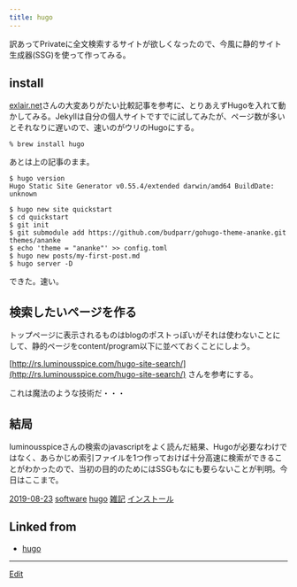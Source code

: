 ```yaml
---
title: hugo
---
```

訳あってPrivateに全文検索するサイトが欲しくなったので、今風に静的サイト生成器(SSG)を使って作ってみる。

## install

[exlair.net](https://exlair.net/trend-for-static-site-generator/)さんの大変ありがたい比較記事を参考に、とりあえずHugoを入れて動かしてみる。Jekyllは自分の個人サイトですでに試してみたが、ページ数が多いとそれなりに遅いので、速いのがウリのHugoにする。

```shell
% brew install hugo
```

あとは上の記事のまま。

```shell
$ hugo version
Hugo Static Site Generator v0.55.4/extended darwin/amd64 BuildDate: unknown

$ hugo new site quickstart
$ cd quickstart
$ git init
$ git submodule add https://github.com/budparr/gohugo-theme-ananke.git themes/ananke
$ echo 'theme = "ananke"' >> config.toml
$ hugo new posts/my-first-post.md
$ hugo server -D
```

できた。速い。

## 検索したいページを作る

トップページに表示されるものはblogのポストっぽいがそれは使わないことにして、静的ページをcontent/program以下に並べておくことにしよう。

[http://rs.luminousspice.com/hugo-site-search/](http://rs.luminousspice.com/hugo-site-search/) さんを参考にする。

これは魔法のような技術だ・・・

## 結局

luminousspiceさんの検索のjavascriptをよく読んだ結果、Hugoが必要なわけではなく、あらかじめ索引ファイルを1つ作っておけば十分高速に検索ができることがわかったので、当初の目的のためにはSSGもなにも要らないことが判明。今日はここまで。

[2019-08-23](/2019-08-23) 
[software](/software)
[hugo](/hugo)
[雑記](/雑記)
[インストール](/インストール)


## Linked from

* [hugo](/hugo)


----

[Edit](https://github.com/vitroid/vitroid.github.io/edit/master/MD/hugo.md)

